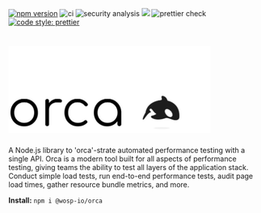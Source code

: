 [![npm version](https://img.shields.io/npm/v/@wosp-io/orca.svg?style=flat)](https://www.npmjs.com/package/@wosp-io/orca)
![ci](https://github.com/wosp-io/orca/actions/workflows/workflow.yml/badge.svg)
![security analysis](https://github.com/wosp-io/orca/actions/workflows/codeql-analysis.yml/badge.svg)
![](https://david-dm.org/wosp-io/orca.svg)
![prettier check](https://github.com/wosp-io/orca/actions/workflows/prettier-format.yml/badge.svg)
[![code style: prettier](https://img.shields.io/badge/code_style-prettier-ff69b4.svg)](https://github.com/prettier/prettier)
# <img src="assets/logo.PNG" width="400">

A Node.js library to 'orca'-strate automated performance testing with a single API. Orca is a modern tool built for all aspects of performance testing, giving teams the ability to test all layers of the application stack. Conduct simple load tests, run end-to-end performance tests, audit page load times, gather resource bundle metrics, and more.

**Install:** ```npm i @wosp-io/orca```
